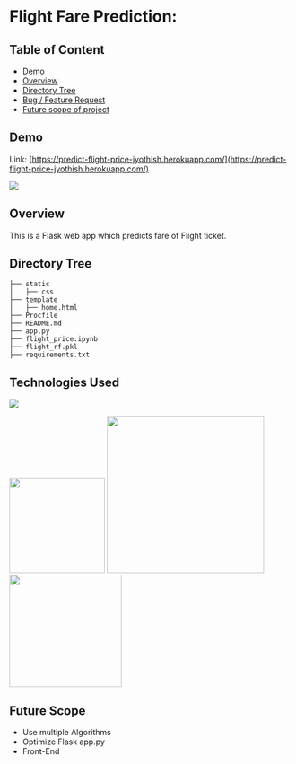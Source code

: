# Flight Fare Prediction: 

## Table of Content
  * [Demo](#demo)
  * [Overview](#overview)
  * [Directory Tree](#directory-tree)
  * [Bug / Feature Request](#bug---feature-request)
  * [Future scope of project](#future-scope)


## Demo
Link: [https://predict-flight-price-jyothish.herokuapp.com/](https://predict-flight-price-jyothish.herokuapp.com/)

[![](https://ibb.co/r3dCNSt)](https://predict-flight-price-jyothish.herokuapp.com/)

## Overview
This is a Flask web app which predicts fare of Flight ticket.

## Directory Tree 
```
├── static 
│   ├── css
├── template
│   ├── home.html
├── Procfile
├── README.md
├── app.py
├── flight_price.ipynb
├── flight_rf.pkl
├── requirements.txt
```

## Technologies Used

![](https://forthebadge.com/images/badges/made-with-python.svg)

[<img target="_blank" src="https://flask.palletsprojects.com/en/1.1.x/_images/flask-logo.png" width=170>](https://flask.palletsprojects.com/en/1.1.x/) [<img target="_blank" src="https://number1.co.za/wp-content/uploads/2017/10/gunicorn_logo-300x85.png" width=280>](https://gunicorn.org) [<img target="_blank" src="https://scikit-learn.org/stable/_static/scikit-learn-logo-small.png" width=200>](https://scikit-learn.org/stable/) 


## Future Scope

* Use multiple Algorithms
* Optimize Flask app.py
* Front-End 
